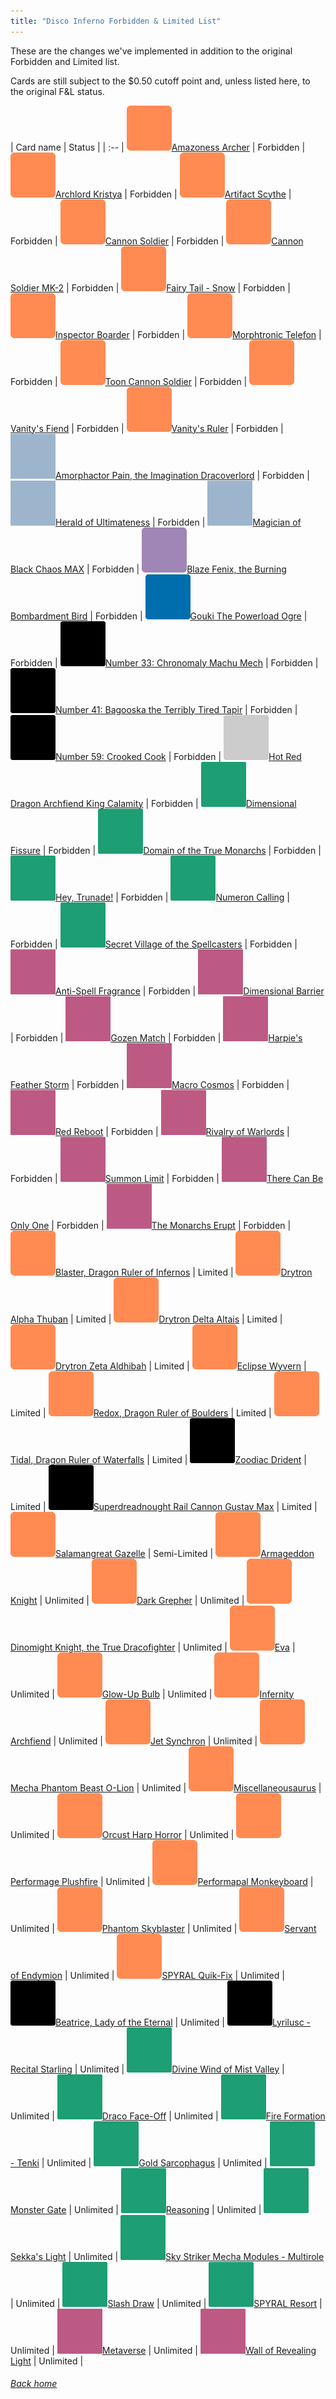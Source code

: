```yaml
---
title: "Disco Inferno Forbidden & Limited List"
---
```


These are the changes we've implemented in addition to the original Forbidden and Limited list.

Cards are still subject to the $0.50 cutoff point and, unless listed here, to the original F&L status.

| Card name | Status |
| :-- |
![Effect Monster](assets/effect.png)[Amazoness Archer](https://db.ygoprodeck.com/card/?search=Amazoness%20Archer) | Forbidden |
![Effect Monster](assets/effect.png)[Archlord Kristya](https://db.ygoprodeck.com/card/?search=Archlord%20Kristya) | Forbidden |
![Effect Monster](assets/effect.png)[Artifact Scythe](https://db.ygoprodeck.com/card/?search=Artifact%20Scythe) | Forbidden |
![Effect Monster](assets/effect.png)[Cannon Soldier](https://db.ygoprodeck.com/card/?search=Cannon%20Soldier) | Forbidden |
![Effect Monster](assets/effect.png)[Cannon Soldier MK-2](https://db.ygoprodeck.com/card/?search=Cannon%20Soldier%20MK-2) | Forbidden |
![Effect Monster](assets/effect.png)[Fairy Tail - Snow](https://db.ygoprodeck.com/card/?search=Fairy%20Tail%20-%20Snow) | Forbidden |
![Effect Monster](assets/effect.png)[Inspector Boarder](https://db.ygoprodeck.com/card/?search=Inspector%20Boarder) | Forbidden |
![Effect Monster](assets/effect.png)[Morphtronic Telefon](https://db.ygoprodeck.com/card/?search=Morphtronic%20Telefon) | Forbidden |
![Effect Monster](assets/effect.png)[Toon Cannon Soldier](https://db.ygoprodeck.com/card/?search=Toon%20Cannon%20Soldier) | Forbidden |
![Effect Monster](assets/effect.png)[Vanity's Fiend](https://db.ygoprodeck.com/card/?search=Vanity's%20Fiend) | Forbidden |
![Effect Monster](assets/effect.png)[Vanity's Ruler](https://db.ygoprodeck.com/card/?search=Vanity's%20Ruler) | Forbidden |
![Ritual Monster](assets/ritual.png)[Amorphactor Pain, the Imagination Dracoverlord](https://db.ygoprodeck.com/card/?search=Amorphactor%20Pain,%20the%20Imagination%20Dracoverlord) | Forbidden |
![Ritual Monster](assets/ritual.png)[Herald of Ultimateness](https://db.ygoprodeck.com/card/?search=Herald%20of%20Ultimateness) | Forbidden |
![Ritual Monster](assets/ritual.png)[Magician of Black Chaos MAX](https://db.ygoprodeck.com/card/?search=Magician%20of%20Black%20Chaos%20MAX) | Forbidden |
![Fusion Monster](assets/fusion.png)[Blaze Fenix, the Burning Bombardment Bird](https://db.ygoprodeck.com/card/?search=Blaze%20Fenix,%20the%20Burning%20Bombardment%20Bird) | Forbidden |
![Link Monster](assets/link.png)[Gouki The Powerload Ogre](https://db.ygoprodeck.com/card/?search=Gouki%20The%20Powerload%20Ogre) | Forbidden |
![XYZ Monster](assets/xyz.png)[Number 33: Chronomaly Machu Mech](https://db.ygoprodeck.com/card/?search=Number%2033:%20Chronomaly%20Machu%20Mech) | Forbidden |
![XYZ Monster](assets/xyz.png)[Number 41: Bagooska the Terribly Tired Tapir](https://db.ygoprodeck.com/card/?search=Number%2041:%20Bagooska%20the%20Terribly%20Tired%20Tapir) | Forbidden |
![XYZ Monster](assets/xyz.png)[Number 59: Crooked Cook](https://db.ygoprodeck.com/card/?search=Number%2059:%20Crooked%20Cook) | Forbidden |
![Synchro Monster](assets/synchro.png)[Hot Red Dragon Archfiend King Calamity](https://db.ygoprodeck.com/card/?search=Hot%20Red%20Dragon%20Archfiend%20King%20Calamity) | Forbidden |
![Spell](assets/spell.png)[Dimensional Fissure](https://db.ygoprodeck.com/card/?search=Dimensional%20Fissure) | Forbidden |
![Spell](assets/spell.png)[Domain of the True Monarchs](https://db.ygoprodeck.com/card/?search=Domain%20of%20the%20True%20Monarchs) | Forbidden |
![Spell](assets/spell.png)[Hey, Trunade!](https://db.ygoprodeck.com/card/?search=Hey,%20Trunade!) | Forbidden |
![Spell](assets/spell.png)[Numeron Calling](https://db.ygoprodeck.com/card/?search=Numeron%20Calling) | Forbidden |
![Spell](assets/spell.png)[Secret Village of the Spellcasters](https://db.ygoprodeck.com/card/?search=Secret%20Village%20of%20the%20Spellcasters) | Forbidden |
![Trap](assets/trap.png)[Anti-Spell Fragrance](https://db.ygoprodeck.com/card/?search=Anti-Spell%20Fragrance) | Forbidden |
![Trap](assets/trap.png)[Dimensional Barrier](https://db.ygoprodeck.com/card/?search=Dimensional%20Barrier) | Forbidden |
![Trap](assets/trap.png)[Gozen Match](https://db.ygoprodeck.com/card/?search=Gozen%20Match) | Forbidden |
![Trap](assets/trap.png)[Harpie's Feather Storm](https://db.ygoprodeck.com/card/?search=Harpie's%20Feather%20Storm) | Forbidden |
![Trap](assets/trap.png)[Macro Cosmos](https://db.ygoprodeck.com/card/?search=Macro%20Cosmos) | Forbidden |
![Trap](assets/trap.png)[Red Reboot](https://db.ygoprodeck.com/card/?search=Red%20Reboot) | Forbidden |
![Trap](assets/trap.png)[Rivalry of Warlords](https://db.ygoprodeck.com/card/?search=Rivalry%20of%20Warlords) | Forbidden |
![Trap](assets/trap.png)[Summon Limit](https://db.ygoprodeck.com/card/?search=Summon%20Limit) | Forbidden |
![Trap](assets/trap.png)[There Can Be Only One](https://db.ygoprodeck.com/card/?search=There%20Can%20Be%20Only%20One) | Forbidden |
![Trap](assets/trap.png)[The Monarchs Erupt](https://db.ygoprodeck.com/card/?search=The%20Monarchs%20Erupt) | Forbidden |
![Effect Monster](assets/effect.png)[Blaster, Dragon Ruler of Infernos](https://db.ygoprodeck.com/card/?search=Blaster,%20Dragon%20Ruler%20of%20Infernos) | Limited |
![Effect Monster](assets/effect.png)[Drytron Alpha Thuban](https://db.ygoprodeck.com/card/?search=Drytron%20Alpha%20Thuban) | Limited |
![Effect Monster](assets/effect.png)[Drytron Delta Altais](https://db.ygoprodeck.com/card/?search=Drytron%20Delta%20Altais) | Limited |
![Effect Monster](assets/effect.png)[Drytron Zeta Aldhibah](https://db.ygoprodeck.com/card/?search=Drytron%20Zeta%20Aldhibah) | Limited |
![Effect Monster](assets/effect.png)[Eclipse Wyvern](https://db.ygoprodeck.com/card/?search=Eclipse%20Wyvern) | Limited |
![Effect Monster](assets/effect.png)[Redox, Dragon Ruler of Boulders](https://db.ygoprodeck.com/card/?search=Redox,%20Dragon%20Ruler%20of%20Boulders) | Limited |
![Effect Monster](assets/effect.png)[Tidal, Dragon Ruler of Waterfalls](https://db.ygoprodeck.com/card/?search=Tidal,%20Dragon%20Ruler%20of%20Waterfalls) | Limited |
![XYZ Monster](assets/xyz.png)[Zoodiac Drident](https://db.ygoprodeck.com/card/?search=Zoodiac%20Drident) | Limited |
![XYZ Monster](assets/xyz.png)[Superdreadnought Rail Cannon Gustav Max](https://db.ygoprodeck.com/card/?search=Superdreadnought%20Rail%20Cannon%20Gustav%20Max) | Limited |
![Effect Monster](assets/effect.png)[Salamangreat Gazelle](https://db.ygoprodeck.com/card/?search=Salamangreat%20Gazelle) | Semi-Limited |
![Effect Monster](assets/effect.png)[Armageddon Knight](https://db.ygoprodeck.com/card/?search=Armageddon%20Knight) | Unlimited |
![Effect Monster](assets/effect.png)[Dark Grepher](https://db.ygoprodeck.com/card/?search=Dark%20Grepher) | Unlimited |
![Effect Monster](assets/effect.png)[Dinomight Knight, the True Dracofighter](https://db.ygoprodeck.com/card/?search=Dinomight%20Knight,%20the%20True%20Dracofighter) | Unlimited |
![Effect Monster](assets/effect.png)[Eva](https://db.ygoprodeck.com/card/?search=Eva) | Unlimited |
![Effect Monster](assets/effect.png)[Glow-Up Bulb](https://db.ygoprodeck.com/card/?search=Glow-Up%20Bulb) | Unlimited |
![Effect Monster](assets/effect.png)[Infernity Archfiend](https://db.ygoprodeck.com/card/?search=Infernity%20Archfiend) | Unlimited |
![Effect Monster](assets/effect.png)[Jet Synchron](https://db.ygoprodeck.com/card/?search=Jet%20Synchron) | Unlimited |
![Effect Monster](assets/effect.png)[Mecha Phantom Beast O-Lion](https://db.ygoprodeck.com/card/?search=Mecha%20Phantom%20Beast%20O-Lion) | Unlimited |
![Effect Monster](assets/effect.png)[Miscellaneousaurus](https://db.ygoprodeck.com/card/?search=Miscellaneousaurus) | Unlimited |
![Effect Monster](assets/effect.png)[Orcust Harp Horror](https://db.ygoprodeck.com/card/?search=Orcust%20Harp%20Horror) | Unlimited |
![Effect Monster](assets/effect.png)[Performage Plushfire](https://db.ygoprodeck.com/card/?search=Performage%20Plushfire) | Unlimited |
![Effect Monster](assets/effect.png)[Performapal Monkeyboard](https://db.ygoprodeck.com/card/?search=Performapal%20Monkeyboard) | Unlimited |
![Effect Monster](assets/effect.png)[Phantom Skyblaster](https://db.ygoprodeck.com/card/?search=Phantom%20Skyblaster) | Unlimited |
![Effect Monster](assets/effect.png)[Servant of Endymion](https://db.ygoprodeck.com/card/?search=Servant%20of%20Endymion) | Unlimited |
![Effect Monster](assets/effect.png)[SPYRAL Quik-Fix](https://db.ygoprodeck.com/card/?search=SPYRAL%20Quik-Fix) | Unlimited |
![XYZ Monster](assets/xyz.png)[Beatrice, Lady of the Eternal](https://db.ygoprodeck.com/card/?search=Beatrice,%20Lady%20of%20the%20Eternal) | Unlimited |
![XYZ Monster](assets/xyz.png)[Lyrilusc - Recital Starling](https://db.ygoprodeck.com/card/?search=Lyrilusc%20-%20Recital%20Starling) | Unlimited |
![Spell](assets/spell.png)[Divine Wind of Mist Valley](https://db.ygoprodeck.com/card/?search=Divine%20Wind%20of%20Mist%20Valley) | Unlimited |
![Spell](assets/spell.png)[Draco Face-Off](https://db.ygoprodeck.com/card/?search=Draco%20Face-Off) | Unlimited |
![Spell](assets/spell.png)[Fire Formation - Tenki](https://db.ygoprodeck.com/card/?search=Fire%20Formation%20-%20Tenki) | Unlimited |
![Spell](assets/spell.png)[Gold Sarcophagus](https://db.ygoprodeck.com/card/?search=Gold%20Sarcophagus) | Unlimited |
![Spell](assets/spell.png)[Monster Gate](https://db.ygoprodeck.com/card/?search=Monster%20Gate) | Unlimited |
![Spell](assets/spell.png)[Reasoning](https://db.ygoprodeck.com/card/?search=Reasoning) | Unlimited |
![Spell](assets/spell.png)[Sekka's Light](https://db.ygoprodeck.com/card/?search=Sekka's%20Light) | Unlimited |
![Spell](assets/spell.png)[Sky Striker Mecha Modules - Multirole](https://db.ygoprodeck.com/card/?search=Sky%20Striker%20Mecha%20Modules%20-%20Multirole) | Unlimited |
![Spell](assets/spell.png)[Slash Draw](https://db.ygoprodeck.com/card/?search=Slash%20Draw) | Unlimited |
![Spell](assets/spell.png)[SPYRAL Resort](https://db.ygoprodeck.com/card/?search=SPYRAL%20Resort) | Unlimited |
![Trap](assets/trap.png)[Metaverse](https://db.ygoprodeck.com/card/?search=Metaverse) | Unlimited |
![Trap](assets/trap.png)[Wall of Revealing Light](https://db.ygoprodeck.com/card/?search=Wall%20of%20Revealing%20Light) | Unlimited |

###### [Back home](index)